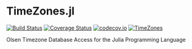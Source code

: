 TimeZones.jl
============

[![Build Status](https://travis-ci.org/quinnj/TimeZones.jl.svg?branch=master)](https://travis-ci.org/quinnj/TimeZones.jl)
[![Coverage Status](https://coveralls.io/repos/quinnj/TimeZones.jl/badge.svg?branch=master)](https://coveralls.io/r/quinnj/TimeZones.jl?branch=master)
[![codecov.io](http://codecov.io/github/quinnj/TimeZones.jl/coverage.svg?branch=master)](http://codecov.io/github/quinnj/TimeZones.jl?branch=master)
[![TimeZones](http://pkg.julialang.org/badges/TimeZones_release.svg)](http://pkg.julialang.org/?pkg=TimeZones&ver=release)

Olsen Timezone Database Access for the Julia Programming Language
